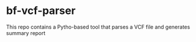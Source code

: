 # bf-vcf-parser
This repo contains a Pytho-based tool that parses a VCF file and generates summary report
